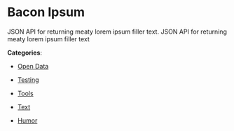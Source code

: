 # Bacon Ipsum


JSON API for returning meaty lorem ipsum filler text. JSON API for returning meaty lorem ipsum filler text



**Categories**:

- [Open Data](https://github.com/apis-list/apis-list#open-data)

- [Testing](https://github.com/apis-list/apis-list#testing)

- [Tools](https://github.com/apis-list/apis-list#tools)

- [Text](https://github.com/apis-list/apis-list#text)

- [Humor](https://github.com/apis-list/apis-list#humor)



